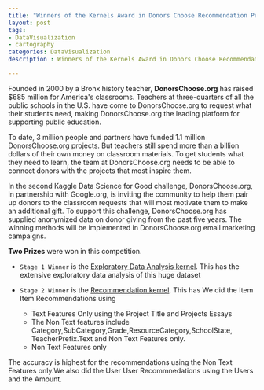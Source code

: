 ```yaml
---
title: "Winners of the Kernels Award in Donors Choose Recommendation Project ( Two Awards )"
layout: post
tags:
- DataVisualization
- cartography
categories: DataVisualization
description : Winners of the Kernels Award in Donors Choose Recommendation Project.      

---
```


Founded in 2000 by a Bronx history teacher, **DonorsChoose.org** has raised $685 million for America's classrooms. Teachers at three-quarters of all the public schools in the U.S. have come to DonorsChoose.org to request what their students need, making DonorsChoose.org the leading platform for supporting public education.                        

To date, 3 million people and partners have funded 1.1 million DonorsChoose.org projects. But teachers still spend more than a billion dollars of their own money on classroom materials. To get students what they need to learn, the team at DonorsChoose.org needs to be able to connect donors with the projects that most inspire them.                  

In the second Kaggle Data Science for Good challenge, DonorsChoose.org, in partnership with Google.org, is inviting the community to help them pair up donors to the classroom requests that will most motivate them to make an additional gift. To support this challenge, DonorsChoose.org has supplied anonymized data on donor giving from the past five years. The winning methods will be implemented in DonorsChoose.org email marketing campaigns.              

**Two Prizes** were won in this competition.            

* `Stage 1 Winner` is the [Exploratory Data Analysis kernel](https://www.kaggle.com/ambarish/eda-and-recommendation-system-donors-choose). This has the extensive exploratory data analysis of this huge dataset                                         

* `Stage 2 Winner` is the [Recommendation kernel](https://www.kaggle.com/ambarish/recommendation-system-donors-choose). This has We did the Item Item Recommendations using        

    - Text Features Only using the Project Title and Projects Essays              
    - The Non Text features include Category,SubCategory,Grade,ResourceCategory,SchoolState, TeacherPrefix.Text and Non Text Features only.           
    - Non Text Features only             

The accuracy is highest for the recommendations using the Non Text Features only.We also did the User User Recommnedations using the Users and the Amount.                